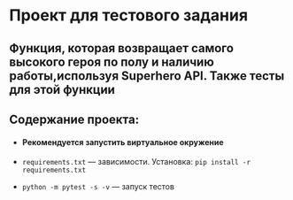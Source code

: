 # Проект для тестового задания
## Функция, которая возвращает самого высокого героя по полу и наличию работы,используя Superhero API. Также тесты для этой функции

## Содержание проекта:
- #### **Рекомендуется запустить виртуальное окружение**
- `requirements.txt` — зависимости. Установка: `pip install -r requirements.txt`


- `python -m pytest -s -v` — запуск тестов